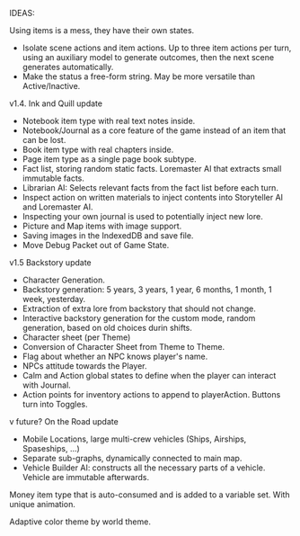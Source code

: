 IDEAS:

Using items is a mess, they have their own states.
  - Isolate scene actions and item actions. Up to three item actions per turn, using an auxiliary model to generate outcomes, then the next scene generates automatically.
  - Make the status a free-form string. May be more versatile than Active/Inactive.

v1.4. Ink and Quill update
  + Notebook item type with real text notes inside.
  + Notebook/Journal as a core feature of the game instead of an item that can be lost.
  + Book item type with real chapters inside.
  + Page item type as a single page book subtype.
  + Fact list, storing random static facts. Loremaster AI that extracts small immutable facts.
  + Librarian AI: Selects relevant facts from the fact list before each turn.
  + Inspect action on written materials to inject contents into Storyteller AI and Loremaster AI.
  + Inspecting your own journal is used to potentially inject new lore.
  + Picture and Map items with image support.
  + Saving images in the IndexedDB and save file.
  + Move Debug Packet out of Game State.

v1.5 Backstory update
  - Character Generation.
  - Backstory generation: 5 years, 3 years, 1 year, 6 months, 1 month, 1 week, yesterday.
  - Extraction of extra lore from backstory that should not change.
  - Interactive backstory generation for the custom mode, random generation, based on old choices durin shifts.
  - Character sheet (per Theme)
  - Conversion of Character Sheet from Theme to Theme.
  - Flag about whether an NPC knows player's name.
  - NPCs attitude towards the Player.
  - Calm and Action global states to define when the player can interact with Journal.
  - Action points for inventory actions to append to playerAction. Buttons turn into Toggles.

v future? On the Road update
  - Mobile Locations, large multi-crew vehicles (Ships, Airships, Spaseships, ...)
  - Separate sub-graphs, dynamically connected to main map.
  - Vehicle Builder AI: constructs all the necessary parts of a vehicle. Vehicle are immutable afterwards.

Money item type that is auto-consumed and is added to a variable set. With unique animation.

Adaptive color theme by world theme.
